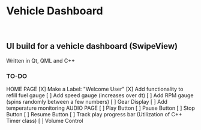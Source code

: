 # Vehicle Dashboard
</br>

## UI build for a vehicle dashboard (SwipeView)

Written in Qt, QML and C++


### TO-DO
HOME PAGE
[X] Make a Label: "Welcome User"
[X] Add functionality to refill fuel gauge
[ ] Add speed gauge  (increases over dt)
[ ] Add RPM gauge  (spins randomly between a few numbers)
[ ] Gear Display
[ ] Add temperature monitoring
AUDIO PAGE
[ ] Play Button
[ ] Pause Button
[ ] Stop Button
[ ] Resume Button
[ ] Track play progress bar (Utilization of C++ Timer class)
[ ] Volume Control
